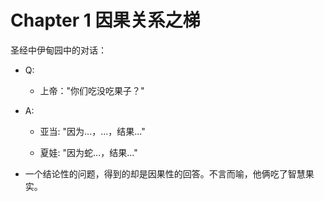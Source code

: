 # Chapter 1 因果关系之梯

圣经中伊甸园中的对话：

- Q:
  - 上帝："你们吃没吃果子？"  

- A:
  - 亚当: "因为...，...，结果..."
  
  - 夏娃: "因为蛇...，结果..."

- 一个结论性的问题，得到的却是因果性的回答。不言而喻，他俩吃了智慧果实。


